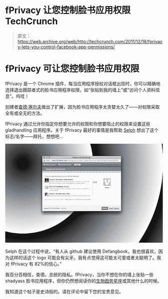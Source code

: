 # fPrivacy 让您控制脸书应用权限 TechCrunch

> 原文：<https://web.archive.org/web/http://techcrunch.com/2011/12/18/fprivacy-lets-you-control-facebook-app-permissions/>

# fPrivacy 可让您控制脸书应用权限

fPrivacy 是一个 Chrome 插件，每当应用程序授权对话框出现时，你可以精确地选择退出跟踪者式的脸书应用程序权限，如“张贴到我的墙上”或“访问个人资料信息”。呜哇！

创建者[查德·塞尔夫](https://web.archive.org/web/20230209124924/http://www.twitter.com/chadselph)做出了扩展，因为脸书应用程序太贪婪太久了——对权限采取全有或全无的方法。

fPrivacy 通过允许你指定你想要允许的权限和你想要阻止的权限来设置这些 gladhandling 应用程序。关于 fPrivacy 最好的事情是我帮助 [Selph](https://web.archive.org/web/20230209124924/http://www.chadselph.blogspot.com/) 想出了这个标志/名字——拜托，想想吧…

[![](img/ebb7676d5a4520ec94a570031c4d7849.png "unnamed")](https://web.archive.org/web/20230209124924/https://techcrunch.com/wp-content/uploads/2011/12/unnamed.jpg)

Selph 在这个过程中说，“有人从 github 建议使用 Defangbook，我也很喜欢，因为这样的话这个 logo 可能会有尖牙。我有点觉得这可能太可爱或者太聪明了。我对 fPrivacy 有 82%的信心。”

我百分百相信，查德。总统的隐私。fPrivacy，当你不想在你的墙上张贴一些 shadyass 脸书应用程序，但你仍然想阅读你的[生物趋势星座](https://web.archive.org/web/20230209124924/http://blog.biotrend.us/2008/07/biotrend-ultimate-horoscope-facebook.html)或其他什么的时候。

我知道这个帖子是史诗般的。请在评论中留下您的宝贵意见。
